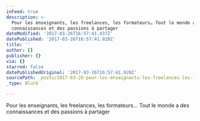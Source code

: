 ```yaml
---
inFeed: true
description: >-
  Pour les enseignants, les freelances, les formateurs… Tout le monde a des
  connaissances et des passions à partager
dateModified: '2017-03-26T16:57:41.437Z'
datePublished: '2017-03-26T16:57:41.920Z'
title: ''
author: []
publisher: {}
via: {}
starred: false
datePublishedOriginal: '2017-03-26T16:57:41.920Z'
sourcePath: _posts/2017-03-26-pour-les-enseignants-les-freelances-les-formateurs-tout-l.md
_type: Blurb

---
```

Pour les enseignants, les freelances, les formateurs... Tout le monde a des connaissances et des passions à partager